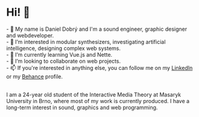 <h1>Hi! 👋</h1>
- 👋 My name is Daniel Dobrý and I'm a sound engineer, graphic designer and webdeveloper.<br>
- 👀 I’m interested in modular synthesizers, investigating artificial intelligence, designing complex web systems.<br>
- 🌱 I’m currently learning Vue.js and Nette.<br>
- 💞️ I’m looking to collaborate on web projects.<br>
- 📫 If you're interested in anything else, you can follow me on my <a href="https://www.linkedin.com/in/daniel-dobr%C3%BD-867082138/">LinkedIn</a> or my <a href="https://www.behance.net/danieldobry">Behance</a> profile.<br><br>

I am a 24-year old student of the Interactive Media Theory at Masaryk University in Brno, where most of my work is currently produced. I have a long-term interest in sound, graphics and web programming.
